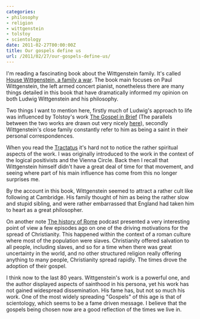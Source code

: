 ```yaml
---
categories:
- philosophy
- religion
- wittgenstein
- tolstoy
- scientology
date: 2011-02-27T00:00:00Z
title: Our gospels define us
url: /2011/02/27/our-gospels-define-us/
---
```


I'm reading a fascinating book about the Wittgenstein family. It's called [House Wittgenstein, a family a war][wfw]. The book main focuses on Paul Wittgenstein, the left armed concert pianist, nonetheless there are many things detailed in this book that have dramatically informed my opinion on both Ludwig Wittgenstein and his philosophy. 

Two things I want to mention here, firstly much of Ludwig's approach to life was influenced by Tolstoy's work [The Gospel in Brief][gob]
(The parallels between the two works are drawn out very nicely [here][wt]), secondly Wittgenstein's close family constantly refer to him as being a saint in their personal correspondences. 

When you read the [Tractatus][trac] it's hard not to notice the rather spiritual aspects of the work. I was originally introduced to the work in the context of the logical positivists and the Vienna Circle. Back then I recall that Wittgenstein himself didn't have a great deal of time for that movement, and seeing where part of his main influence has come from this no longer surprises me.

By the account in this book, Wittgenstein seemed to attract a rather cult like following at Cambridge. His family thought of him as being the rather slow and stupid sibling, and were rather embarrassed that England had taken him to heart as a great philosopher.

On another note [The history of Rome][hr] podcast presented a very interesting point of view a few episodes ago on one of the driving motivations for the spread of Christianity. This happened within the context of a roman culture where most of the population were slaves. Christianity offered salvation to all people, including slaves, and so for a time when there was great uncertainty in the world, and no other structured religion really offering anything to many people, Christianity spread rapidly. The times drove the adoption of their gospel.

I think now to the last 80 years. Wittgenstein's work is a powerful one, and the author displayed aspects of sainthood in his persona, yet his work has not gained widespread dissemination. His fame has, but not so much his work. One of the most widely spreading "Gospels" of this age is that of scientology, which seems to be a fame driven message. I believe that the gospels being chosen now are a good reflection of the times we live in.





[wfw]: http://www.amazon.com/House-Wittgenstein-Family-War/dp/0385520603
[hr]: http://thehistoryofrome.typepad.com/
[gob]: http://www.amazon.com/Gospel-Brief-Texts-Contexts/dp/0803294328
[trac]: http://www.amazon.com/Tractatus-Logico-Philosophicus-Ludwig-Wittgenstein/dp/1440424217/ref=sr_1_1?s=books&ie=UTF8&qid=1298848312&sr=1-1
[wt]: http://www.the-philosopher.co.uk/witty.htm
